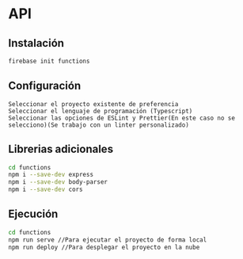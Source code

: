 # API 

## Instalación
```bash
firebase init functions
```

## Configuración

```
Seleccionar el proyecto existente de preferencia
Seleccionar el lenguaje de programación (Typescript)
Seleccionar las opciones de ESLint y Prettier(En este caso no se selecciono)(Se trabajo con un linter personalizado)
```

## Librerias adicionales

```bash
cd functions
npm i --save-dev express
npm i --save-dev body-parser
npm i --save-dev cors
```

## Ejecución

```bash
cd functions
npm run serve //Para ejecutar el proyecto de forma local
npm run deploy //Para desplegar el proyecto en la nube

```